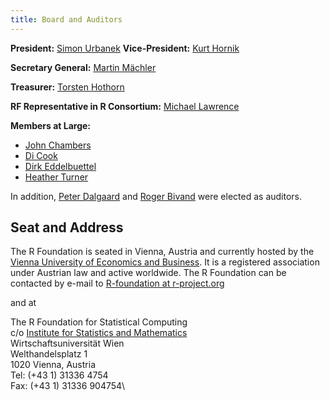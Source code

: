 ```yaml
---
title: Board and Auditors
---
```


__President:__ [Simon Urbanek](https://urbanek.info)
__Vice-President:__ [Kurt Hornik](https://statmath.wu.ac.at/~hornik/)

__Secretary General:__ [Martin Mächler](https://people.math.ethz.ch/~maechler)

__Treasurer:__ [Torsten Hothorn](https://user.math.uzh.ch/hothorn/)

__RF Representative in R Consortium:__ [Michael Lawrence](mailto:lawrence@r-project.org)

__Members at Large:__

* [John Chambers](https://statistics.stanford.edu/people/john-chambers)
* [Di Cook](https://www.dicook.org/)
* [Dirk Eddelbuettel](https://dirk.eddelbuettel.com)
* [Heather Turner](https://www.heatherturner.net/)

In addition, [Peter Dalgaard](http://www.cbs.dk/en/research/departments-and-centres/department-of-finance/staff/pdmes) and [Roger Bivand](https://www.nhh.no/en/employees/faculty/roger-bivand/) were elected as auditors.

## Seat and Address

The R Foundation is seated in Vienna, Austria and currently hosted by the [Vienna University of Economics and Business](https://www.wu.ac.at/). It is a registered association under Austrian law and active worldwide. The R Foundation can be contacted
by e-mail to [R-foundation at r-project.org](mailto:R-foundation@r-project.org)

and at

The R Foundation for Statistical Computing\
 c/o [Institute for Statistics and Mathematics](https://www.wu.ac.at/en/statmath/)\
 Wirtschaftsuniversität Wien\
 Welthandelsplatz 1\
 1020 Vienna, Austria\
 Tel: (+43 1) 31336 4754\
 Fax: (+43 1) 31336 904754\

